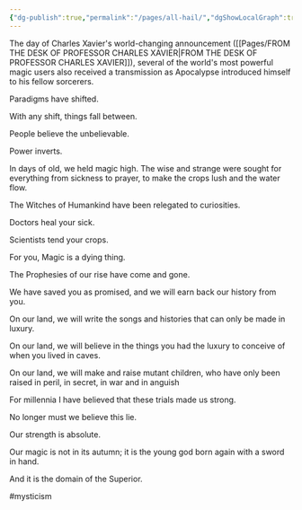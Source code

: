 ```yaml
---
{"dg-publish":true,"permalink":"/pages/all-hail/","dgShowLocalGraph":true}
---
```



The day of Charles Xavier's world-changing announcement ([[Pages/FROM THE DESK OF PROFESSOR CHARLES XAVIER\|FROM THE DESK OF PROFESSOR CHARLES XAVIER]]), several of the world's most powerful magic users also received a transmission as Apocalypse introduced himself to his fellow sorcerers. 

Paradigms have shifted.

With any shift, things fall between.

People believe the unbelievable.

Power inverts.

In days of old, we held magic high. The wise and strange were sought for everything from sickness to prayer, to make the crops lush and the water flow.

The Witches of Humankind have been relegated to curiosities.

Doctors heal your sick.

Scientists tend your crops.

For you, Magic is a dying thing.

The Prophesies of our rise have come and gone.

We have saved you as promised, and we will earn back our history from you.

On our land, we will write the songs and histories that can only be made in luxury.

On our land, we will believe in the things you had the luxury to conceive of when you lived in caves.

On our land, we will make and raise mutant children, who have only been raised in peril, in secret, in war and in anguish

For millennia I have believed that these trials made us strong.

No longer must we believe this lie.

Our strength is absolute.

Our magic is not in its autumn; it is the young god born again with a sword in hand.

And it is the domain of the Superior.

#mysticism 